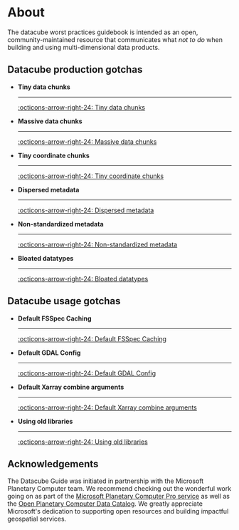# About

The datacube worst practices guidebook is intended as an open, community-maintained resource that communicates what *not to do* when building and using multi-dimensional data products.

## Datacube production gotchas

<div class="grid cards" markdown>

-   __Tiny data chunks__

    ---

    [:octicons-arrow-right-24: Tiny data chunks](tiny-chunks.ipynb)

-   __Massive data chunks__

    ---

    [:octicons-arrow-right-24: Massive data chunks](massive-chunks.ipynb)

-   __Tiny coordinate chunks__

    ---

    [:octicons-arrow-right-24: Tiny coordinate chunks](tiny-coordinate-chunks.ipynb)


-   __Dispersed metadata__

    ---

    [:octicons-arrow-right-24: Dispersed metadata](dispersed-metadata.ipynb)

-   __Non-standardized metadata__

    ---

    [:octicons-arrow-right-24: Non-standardized metadata](non-standardized-metadata.ipynb)


-   __Bloated datatypes__

    ---

    [:octicons-arrow-right-24: Bloated datatypes](bloated-datatypes.ipynb)


</div>

## Datacube usage gotchas

<div class="grid cards" markdown>

-   __Default FSSpec Caching__

    ---

    [:octicons-arrow-right-24: Default FSSpec Caching](fsspec-caching-defaults.md)

-   __Default GDAL Config__

    ---

    [:octicons-arrow-right-24: Default GDAL Config](gdal-defaults.md)

-   __Default Xarray combine arguments__

    ---

    [:octicons-arrow-right-24: Default Xarray combine arguments](xarray-combine-defaults.md)


-   __Using old libraries__

    ---

    [:octicons-arrow-right-24: Using old libraries](old-libraries.md)

</div>

## Acknowledgements

The Datacube Guide was initiated in partnership with the Microsoft Planetary Computer team. We recommend checking out the wonderful work going on as part of the [Microsoft Planetary Computer Pro service](https://learn.microsoft.com/en-us/azure/planetary-computer/) as well as the [Open Planetary Computer Data Catalog](https://planetarycomputer.microsoft.com/). We greatly appreciate Microsoft's dedication to supporting open resources and building impactful geospatial services.
